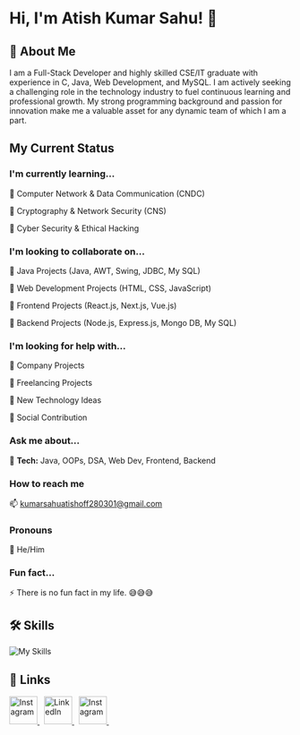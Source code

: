 
# Hi, I'm Atish Kumar Sahu! 👋


## 🚀 About Me
I am a Full-Stack Developer and highly skilled CSE/IT graduate with experience in C, Java, Web Development, and MySQL. I am actively seeking a challenging role in the technology industry to fuel continuous learning and professional growth. My strong programming background and passion for innovation make me a valuable asset for any dynamic team of which I am a part.


## My Current Status

### I'm currently learning... 

🧠  Computer Network & Data Communication (CNDC)

🧠  Cryptography & Network Security (CNS)

🧠  Cyber Security & Ethical Hacking

### I'm looking to collaborate on...

🤝  Java Projects (Java, AWT, Swing, JDBC, My SQL)

🤝  Web Development Projects (HTML, CSS, JavaScript)

🤝  Frontend Projects (React.js, Next.js, Vue.js)

🤝  Backend Projects (Node.js, Express.js, Mongo DB, My SQL)

### I'm looking for help with...

🤔  Company Projects

🤔  Freelancing Projects

🤔  New Technology Ideas

🤔  Social Contribution

### Ask me about...

💬 **Tech:** Java, OOPs, DSA, Web Dev, Frontend, Backend

### How to reach me 
📫  kumarsahuatishoff280301@gmail.com

### Pronouns 

🙂  He/Him

### Fun fact...

⚡️ There is no fun fact in my life. 😅😅😅


## 🛠 Skills

![My Skills](https://skillicons.dev/icons?i=java,html,css,js,react,next,vue,nodejs,mongo,mysql,firebase)

## 🔗 Links
<p>
  <a href="https://github.com/AKS2831">
    <img src="https://skillicons.dev/icons?i=github" alt="Instagram" width="50" height="50">
  </a> &nbsp
  
  <a href="https://www.linkedin.com/in/aks280301/">
    <img src="https://skillicons.dev/icons?i=linkedin" alt="LinkedIn" width="50" height="50">
  </a> &nbsp
  
  <a href="https://www.instagram.com/atish_kumar_sahu_280301?igsh=MW5yY2VvdW9ibmpmeA==">
    <img src="https://skillicons.dev/icons?i=instagram" alt="Instagram" width="50" height="50">
  </a> &nbsp
</p>
